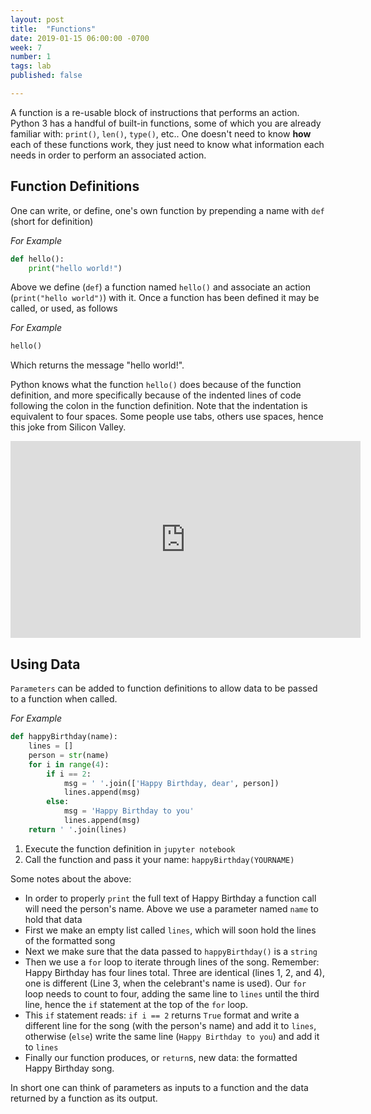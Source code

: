 ```yaml
---
layout: post
title:  "Functions"
date: 2019-01-15 06:00:00 -0700
week: 7
number: 1
tags: lab
published: false

---
```


A function is a re-usable block of instructions that performs an action. Python 3 has a handful of built-in functions, some of which you are already familiar with: `print()`, `len()`, `type()`, etc.. One doesn't need to know **how** each of these functions work, they just need to know what information each needs in order to perform an associated action.


## Function Definitions

One can write, or define, one's own function by prepending a name with `def` (short for definition)

*For Example*
```python
def hello():
    print("hello world!")
```

Above we define (`def`) a function named `hello()` and associate an action (`print("hello world")`) with it. Once a function has been defined it may be called, or used, as follows

*For Example*
```python
hello()
```

Which returns the message "hello world!".

Python knows what the function `hello()` does because of the function definition, and more specifically because of the indented lines of code following the colon in the function definition. Note that the indentation is equivalent to four spaces. Some people use tabs, others use spaces, hence this joke from Silicon Valley.

<iframe width="560" height="315" src="https://www.youtube.com/embed/SsoOG6ZeyUI" frameborder="0" allow="accelerometer; autoplay; encrypted-media; gyroscope; picture-in-picture" allowfullscreen></iframe>


## Using Data

`Parameters` can be added to function definitions to allow data to be passed to a function when called.

*For Example*
```python
def happyBirthday(name):
    lines = []
    person = str(name)
    for i in range(4):
        if i == 2:
            msg = ' '.join(['Happy Birthday, dear', person])
            lines.append(msg)
        else:
            msg = 'Happy Birthday to you'
            lines.append(msg)
    return ' '.join(lines)
```

1. Execute the function definition in `jupyter notebook`
2. Call the function and pass it your name: `happyBirthday(YOURNAME)`

Some notes about the above:
* In order to properly `print` the full text of Happy Birthday a function call will need the person's name. Above we use a parameter named `name` to hold that data
* First we make an empty list called `lines`, which will soon hold the lines of the formatted song
* Next we make sure that the data passed to `happyBirthday()` is a `string`
* Then we use a `for` loop to iterate through lines of the song. Remember: Happy Birthday has four lines total. Three are identical (lines 1, 2, and 4), one is different (Line 3, when the celebrant's name is used). Our `for` loop needs to count to four, adding the same line to `lines` until the third line, hence the `if` statement at the top of the `for` loop.
* This `if` statement reads: `if i == 2` returns `True` format and write a different line for the song (with the person's name) and add it to `lines`, otherwise (`else`) write the same line (`Happy Birthday to you`) and add it to `lines`
* Finally our function produces, or `return`s, new data: the formatted Happy Birthday song.

In short one can think of parameters as inputs to a function and the data returned by a function as its output.
